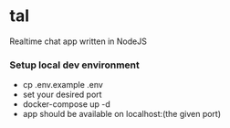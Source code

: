 # tal
Realtime chat app written in NodeJS

### Setup local dev environment
- cp .env.example .env
- set your desired port
- docker-compose up -d
- app should be available on localhost:(the given port)